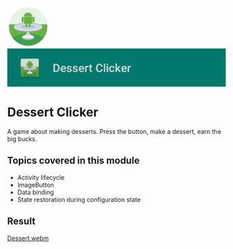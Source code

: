 ![ic_launcher_dessert](src/main/res/mipmap-xhdpi/ic_launcher_dessert_round.png?raw=true) ![ic_launcher_words](images/Screenshot_20220715_082134.png?raw=true)

# Dessert Clicker

A game about making desserts. Press the button, make a dessert, earn the big bucks.

## Topics covered in this module

- Activity lifecycle
- ImageButton
- Data binding
- State restoration during configuration state

## Result

[Dessert.webm](https://user-images.githubusercontent.com/29587914/179137601-e5e039d8-eb2d-4aaf-a0a5-da924cf2d417.webm)
